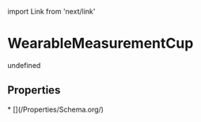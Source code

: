 import Link from 'next/link'
# WearableMeasurementCup

undefined

## Properties

<Grid>
* [](/Properties/Schema.org/)

</Grid>

